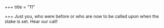 +++
title = "11"

+++
Just you, who were before or who are now to be called upon when the  stake is set.
Hear our call!